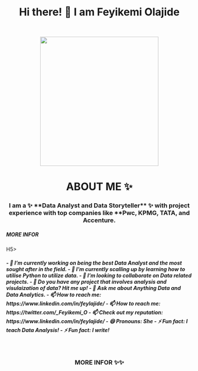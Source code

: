 <h1 align="center">Hi there! 👋 I am Feyikemi Olajide</h1>

<br />
 
 <p align = "center">
<img width="320" height="350" src = "https://unsplash.com/photos/hpjSkU2UYSUutm_source=unsplash&utm_medium=referral&utm_content=creditShareLink"/>
 </p>


<h1 align="center">ABOUT ME ✨</h1> 
<h3 align="center"><b>I am a ✨ **Data Analyst and Data Storyteller** ✨ with project experience with top companies like **Pwc, KPMG, TATA, and Accenture.</b></h3>

<h5>MORE INFOR</h5>H5>
<h5 align= "left">
- 🔭 I’m currently working on being the best Data Analyst and the most sought after in the field. 
- 🌱 I’m currently scalling up by learning how to utilise Python to utilize data. 
- 👯 I’m looking to collaborate on Data related projects.
- 🤔 Do you have any project that involves analysis and visulaization of data? Hit me up!
- 💬 Ask me about Anything Data and Data Analytics.
- 📫 How to reach me: https://www.linkedin.com/in/feylajide/
- 📫 How to reach me: https://twitter.com/_Feyikemi_O
- 📫 Check out my reputation: https://www.linkedin.com/in/feylajide/
- 😄 Pronouns: She
- ⚡ Fun fact: I teach Data Analysis!
- ⚡ Fun fact: I write!
</h5>

<br />




<h3 align="center">MORE INFOR ✨✨</h1> 


